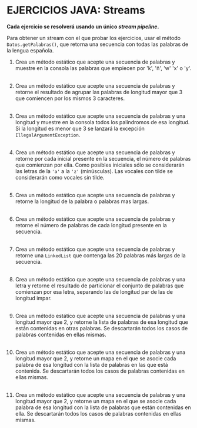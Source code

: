 # EJERCICIOS JAVA: Streams

**Cada ejercicio se resolverá usando un único *stream pipeline*.**

Para obtener un stream con el que probar los ejercicios, usar el método `Datos.getPalabras()`, que retorna una secuencia con todas las palabras de la lengua española.

1. Crea un método estático que acepte una secuencia de palabras y muestre en la consola las palabras que empiecen por 'k', 'ñ',  'w' 'x' o 'y'.</br></br>

1. Crea un método estático que acepte una secuencia de palabras y retorne el resultado de agrupar las palabras de longitud mayor que 3 que comiencen por los mismos 3 caracteres.</br></br>

1. Crea un método estático que acepte una secuencia de palabras y una longitud y muestre en la consola todos los palíndromos de esa longitud. Si la longitud es menor que 3 se lanzará la excepción `IllegalArgumentException`.</br></br>

1. Crea un método estático que acepte una secuencia de palabras y retorne por cada inicial presente en la secuencia, el número de palabras que comienzan por ella. Como posibles iniciales sólo se considerarán las letras de la `'a'` a la `'z'` (minúsculas). Las vocales con tilde se considerarán como vocales sin tilde.</br></br>

1. Crea un método estático que acepte una secuencia de palabras y retorne la longitud de la palabra o palabras mas largas.</br></br>

1. Crea un método estático que acepte una secuencia de palabras y retorne el número de palabras de cada longitud presente en la secuencia.</br></br>

1. Crea un método estático que acepte una secuencia de palabras y retorne una `LinkedList` que contenga las 20 palabras más largas de la secuencia.</br></br>

1. Crea un método estático que acepte una secuencia de palabras y una letra y retorne el resultado de particionar el conjunto de palabras que comienzan por esa letra, separando las de longitud par de las de longitud impar.</br></br>

1. Crea un método estático que acepte una secuencia de palabras y una longitud mayor que 2, y retorne la lista de palabras de esa longitud que están contenidas en otras palabras. Se descartarán todos los casos de palabras contenidas en ellas mismas.</br></br>

1. Crea un método estático que acepte una secuencia de palabras y una longitud mayor que 2, y retorne un mapa en el que se asocie cada palabra de esa longitud con la lista de palabras en las que está contenida. Se descartarán todos los casos de palabras contenidas en ellas mismas.</br></br>

1. Crea un método estático que acepte una secuencia de palabras y una longitud mayor que 2, y retorne un mapa en el que se asocie cada palabra de esa longitud con la lista de palabras que están contenidas en ella. Se descartarán todos los casos de palabras contenidas en ellas mismas.</br></br>
